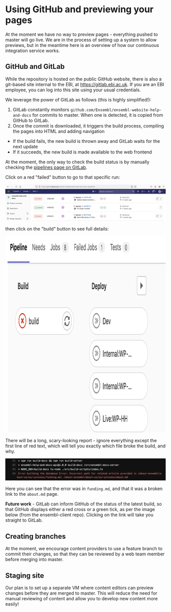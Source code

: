 # Using GitHub and previewing your pages

At the moment we have no way to preview pages - everything pushed to master will go live. We are in the process of setting up a system to allow previews, but in the meantime here is an overview of how our continuous integration service works.

## GitHub and GitLab

While the repository is hosted on the public GitHub website, there is also a git-based site internal to the EBI, at https://gitlab.ebi.ac.uk. If you are an EBI employee, you can log into this site using your usual credentials.

We leverage the power of GitLab as follows (this is highly simplified!):

1. GitLab constantly monitors `github.com/Ensembl/ensembl-website-help-and-docs` for commits to master. When one is detected, it is copied from GitHub to GitLab.
1. Once the commit is downloaded, it triggers the build process, compiling the pages into HTML and adding navigation
  - If the build fails, the new build is thrown away and GitLab waits for the next update
  - If it succeeds, the new build is made available to the web frontend

At the moment, the only way to check the build status is by manually checking the [pipelines page on GitLab](https://gitlab.ebi.ac.uk/ensembl-web/ensembl-help-and-docs/-/pipelines).

Click on a red "failed" button to go to that specific run:

![GitLab screenshot showing list of builds](media/builds.png)

then click on the "build" button to see full details:

<img src="media/failed.png" alt="GitLab screenshot showing failed build" style="width:1014px;height:616px" />

There will be a long, scary-looking report - ignore everything except the first line of red text, which will tell you exactly which file broke the build, and why.

![GitLab screenshot showing error report](media/errors.png)

Here you can see that the error was in `funding.md`, and that it was a broken link to the `about.md` page.

**Future work** - GitLab can inform GitHub of the status of the latest build, so that GitHub displays either a red cross or a green tick, as per the image below (from the ensembl-client repo). Clicking on the link will take you straight to GitLab.

## Creating branches

At the moment, we encourage content providers to use a feature branch to commit their changes, so that they can be reviewed by a web team member before merging into master.

## Staging site

Our plan is to set up a separate VM where content editors can preview changes before they are merged to master. This will reduce the need for manual reviewing of content and allow you to develop new content more easily!
